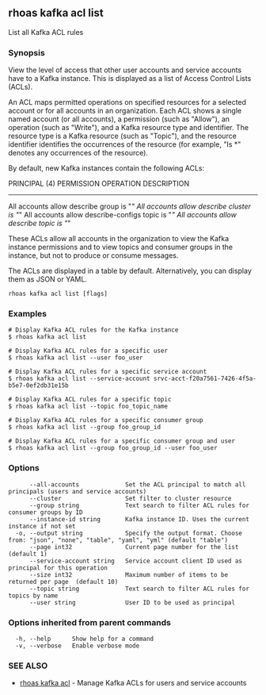 ## rhoas kafka acl list

List all Kafka ACL rules

### Synopsis

View the level of access that other user accounts and service accounts have to a Kafka instance. This is displayed as a list of Access Control Lists (ACLs).

An ACL maps permitted operations on specified resources for a selected account or for all accounts in an organization. Each ACL shows a single named account (or all accounts), a permission (such as "Allow"), an operation (such as "Write"), and a Kafka resource type and identifier. The resource type is a Kafka resource (such as "Topic"), and the resource identifier identifies the occurrences of the resource (for example, "Is *" denotes any occurrences of the resource).

By default, new Kafka instances contain the following ACLs:

PRINCIPAL (4)    PERMISSION   OPERATION          DESCRIPTION
---------------- ------------ ------------------ ----------------
All accounts     allow        describe           group is "*"
All accounts     allow        describe           cluster is "*"
All accounts     allow        describe-configs   topic is "*"
All accounts     allow        describe           topic is "*"

These ACLs allow all accounts in the organization to view the Kafka instance permissions and to view topics and consumer groups in the instance, but not to produce or consume messages.

The ACLs are displayed in a table by default. Alternatively, you can display them as JSON or YAML.


```
rhoas kafka acl list [flags]
```

### Examples

```
# Display Kafka ACL rules for the Kafka instance
$ rhoas kafka acl list

# Display Kafka ACL rules for a specific user
$ rhoas kafka acl list --user foo_user

# Display Kafka ACL rules for a specific service account
$ rhoas kafka acl list --service-account srvc-acct-f20a7561-7426-4f5a-b5e7-0ef2db31e15b

# Display Kafka ACL rules for a specific topic
$ rhoas kafka acl list --topic foo_topic_name

# Display Kafka ACL rules for a specific consumer group
$ rhoas kafka acl list --group foo_group_id

# Display Kafka ACL rules for a specific consumer group and user
$ rhoas kafka acl list --group foo_group_id --user foo_user

```

### Options

```
      --all-accounts             Set the ACL principal to match all principals (users and service accounts)
      --cluster                  Set filter to cluster resource
      --group string             Text search to filter ACL rules for consumer groups by ID
      --instance-id string       Kafka instance ID. Uses the current instance if not set 
  -o, --output string            Specify the output format. Choose from: "json", "none", "table", "yaml", "yml" (default "table")
      --page int32               Current page number for the list  (default 1)
      --service-account string   Service account client ID used as principal for this operation
      --size int32               Maximum number of items to be returned per page  (default 10)
      --topic string             Text search to filter ACL rules for topics by name
      --user string              User ID to be used as principal
```

### Options inherited from parent commands

```
  -h, --help      Show help for a command
  -v, --verbose   Enable verbose mode
```

### SEE ALSO

* [rhoas kafka acl](rhoas_kafka_acl.md)	 - Manage Kafka ACLs for users and service accounts

